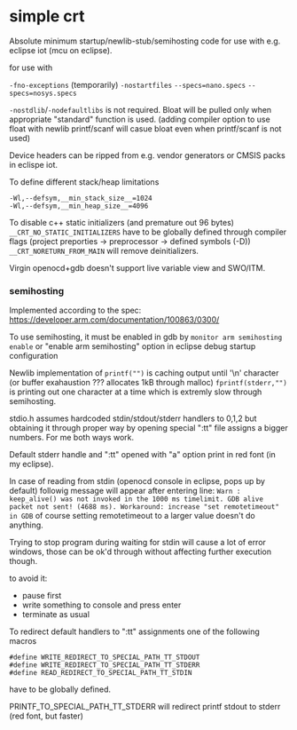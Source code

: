 # simple crt
Absolute minimum startup/newlib-stub/semihosting code for use with e.g. eclipse iot (mcu on eclipse).

for use with 

`-fno-exceptions` (temporarily)
`-nostartfiles`
`--specs=nano.specs`
`--specs=nosys.specs`

`-nostdlib`/`-nodefaultlibs` is not required. Bloat will be pulled only when appropriate "standard" function is used. 
(adding compiler option to use float with newlib printf/scanf will casue bloat even when printf/scanf is not used)

Device headers can be ripped from e.g. vendor generators or CMSIS packs in eclispe iot.

To define different stack/heap limitations
```
-Wl,--defsym,__min_stack_size__=1024
-Wl,--defsym,__min_heap_size__=4096
```

To disable c++ static initializers (and premature out 96 bytes)
`__CRT_NO_STATIC_INITIALIZERS` have to be globally defined through
compiler flags (project preporties -> preprocessor -> defined symbols (-D))
`__CRT_NORETURN_FROM_MAIN` will remove deinitializers.

Virgin openocd+gdb doesn't support live variable view and SWO/ITM.

### semihosting

Implemented according to the spec: https://developer.arm.com/documentation/100863/0300/

To use semihosting, it must be enabled in gdb by `monitor arm semihosting enable`
or "enable arm semihosting" option in eclipse debug startup configuration

Newlib implementation of `printf("")` is caching output until '\n' character (or buffer exahaustion ??? allocates 1kB through malloc)
`fprintf(stderr,"")` is printing out one character at a time which is extremly slow through semihosting.

stdio.h assumes hardcoded stdin/stdout/stderr handlers to 0,1,2 but obtaining it through proper way by 
opening special ":tt" file assigns a bigger numbers. For me both ways work.

Default stderr handle and ":tt" opened with "a" option print in red font (in my eclipse).

In case of reading from stdin (openocd console in eclipse, pops up by default) followig message will appear after entering line:
`Warn : keep_alive() was not invoked in the 1000 ms timelimit. GDB alive packet not sent! (4688 ms). Workaround: increase "set remotetimeout" in GDB`
of course setting remotetimeout to a larger value doesn't do anything.

Trying to stop program during waiting for stdin will cause a lot of error windows, those can be ok'd through without affecting further execution though.

to avoid it:
- pause first
- write something to console and press enter
- terminate as usual

To redirect default handlers to ":tt" assignments one of the following macros
```
#define WRITE_REDIRECT_TO_SPECIAL_PATH_TT_STDOUT
#define WRITE_REDIRECT_TO_SPECIAL_PATH_TT_STDERR
#define READ_REDIRECT_TO_SPECIAL_PATH_TT_STDIN
```
have to be globally defined.

PRINTF_TO_SPECIAL_PATH_TT_STDERR will redirect printf stdout to stderr (red font, but faster)

